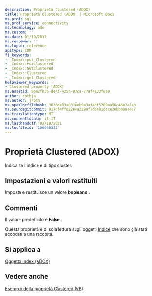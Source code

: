 ```yaml
---
description: Proprietà Clustered (ADOX)
title: Proprietà Clustered (ADOX) | Microsoft Docs
ms.prod: sql
ms.prod_service: connectivity
ms.technology: ado
ms.custom: ''
ms.date: 01/19/2017
ms.reviewer: ''
ms.topic: reference
apitype: COM
f1_keywords:
- _Index::put_Clustered
- _Index::PutClustered
- _Index::GetClustered
- _Index::Clustered
- _Index::get_Clustered
helpviewer_keywords:
- Clustered property [ADOX]
ms.assetid: 9b62fb35-de43-425a-83ca-77af4e33fea9
author: rothja
ms.author: jroth
ms.openlocfilehash: 3636da83a0318eb9a3af4bf5209aa96c46e2a1ab
ms.sourcegitcommit: 917df4ffd22e4a229af7dc481dcce3ebba0aa4d7
ms.translationtype: MT
ms.contentlocale: it-IT
ms.lasthandoff: 02/10/2021
ms.locfileid: "100050322"
---
```

# <a name="clustered-property-adox"></a>Proprietà Clustered (ADOX)
Indica se l'indice è di tipo cluster.  
  
## <a name="settings-and-return-values"></a>Impostazioni e valori restituiti  
 Imposta e restituisce un valore **booleano** .  
  
## <a name="remarks"></a>Commenti  
 Il valore predefinito è **False**.  
  
 Questa proprietà è di sola lettura sugli oggetti [Indice](./index-object-adox.md) che sono già stati accodati a una raccolta.  
  
## <a name="applies-to"></a>Si applica a  
 [Oggetto Index (ADOX)](./index-object-adox.md)  
  
## <a name="see-also"></a>Vedere anche  
 [Esempio della proprietà Clustered (VB)](./clustered-property-example-vb.md)